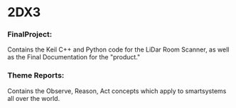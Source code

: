 # 2DX3

### FinalProject:
Contains the Keil C++ and Python code for the LiDar Room Scanner, as well as the Final Documentation for the "product."

### Theme Reports:
Contains the Observe, Reason, Act concepts which apply to smartsystems all over the world.
